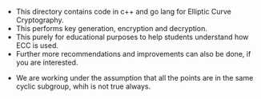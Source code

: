 - This directory contains code in c++ and go lang for Elliptic Curve Cryptography.
- This performs key generation, encryption and decryption.
- This purely for educational purposes to help students understand how ECC is used.
- Further more recommendations and improvements can also be done, if you are interested. 
* We are working under the assumption that all the points are in the same cyclic subgroup, whih is not true always.